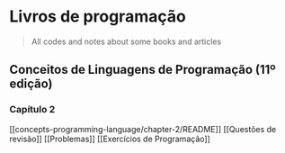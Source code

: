 # Livros de programação

> All codes and notes about some books and articles

## Conceitos de Linguagens de Programação (11º edição)
### Capítulo 2
[[concepts-programming-language/chapter-2/README]]
[[Questões de revisão]]
[[Problemas]]
[[Exercícios de Programação]]
